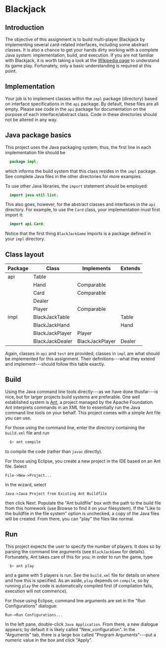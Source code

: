 # Blackjack

## Introduction

The objective of this assignment is to build multi-player Blackjack by
implementing several card-related interfaces, including some abstract
classes. It is also a chance to get your hands dirty working with a
complete Java system: implementation, build, and execution. If you are
not familiar with Blackjack, it is worth taking a look at the
[Wikipedia page](https://en.wikipedia.org/wiki/Blackjack) to
understand its game play. Fortunately, only a basic understanding is
required at this point.

## Implementation

Your job is to implement classes within the `impl` package (directory)
based on interface specifications in the `api` package. By default,
these files are all empty. Please see code in the `api` package for
documentation on the purpose of each interface/abstract class. Code in
these directories should not be altered in any way.

## Java package basics

This project uses the Java packaging system; thus, the first line in
each implementation file should be
```java
  package impl;
```
which informs the build system that this class resides in the `impl`
package. See complete Java files in the other directories for more
examples.

To use other Java libraries, the `import` statement should be
employed:
```java
  import java.util.list;
```
This also goes, however, for the abstract classes and interfaces in
the `api` directory. For example, to use the `Card` class, your
implementation must first import it:
```java
  import api.Card;
```
Notice that the first thing `BlackJackGame` imports is a package
defined in your `impl` directory.

## Class layout

Package | Class | Implements | Extends
---|---|---|---
api | Table | |
    | Hand | Comparable |
    | Card | Comparable |
    | Dealer | |
    | Player | Comparable |
impl | BlackJackTable | | Table
     | BlackJackHand | | Hand
     | BlackJackPlayer | Player |
     | BlackJackDealer | BlackJackPlayer | Dealer

Again, classes in `api` and `test` are provided; classes in `impl` are
what should be implemented for this assignment. Their
definitions---what they extend and implement---should follow this
table exactly.

## Build

Using the Java command line tools directly---as we have done
thusfar---is nice, but for larger projects build systems are
preferable. One well established system is
[Ant](http://ant.apache.org), a project managed by the Apache
Foundation. Ant interprets commands in an XML file to essentially run
the Java command line tools on your behalf. This project comes with a
simple Ant file you can use.

For those using the command line, enter the directory containing the
`build.xml` file and run
```bash
  $> ant compile
```
to compile the code (rather than `javac` directly).

For those using Eclipse, you create a new project in the IDE based on
an Ant file. Select
```
File->New->Project...
```
In the wizard, select
```
Java->Java Project from Existing Ant Buildfile
```
then click Next. Populate the "Ant buildfile" box with the path to the
build file from this homework (use Browse to find it on your
filesystem). If the "Like to the buildfile in the file system" option
is unchecked, a copy of the Java files will be created. From there,
you can "play" the files like normal.

## Run

This project expects the user to specify the number of players. It
does so by parsing the command line arguments (see `BlackJackGame` for
details). Fortunately, Ant takes care of this for you; in order to run
the game, type
```bash
  $> ant play
```
and a game with 5 players is run. See the `build.xml` file for details
on where and how this is specified. As an aside, `play` depends on
`compile`, so by running `play` the code is automatically compiled
first (if compilation fails, execution will not commence).

For those using Eclipse, command line arguments are set in the "Run
Configurations" dialogue:
```
Run->Run Configurations...
```
In the left pane, double-click `Java Application`. From there, a new
dialogue appears; by default it is likely called
"New_configuration". In the "Arguments" tab, there is a large box
called "Program Arguments"---put a numeric value in the box and click
"Apply".
